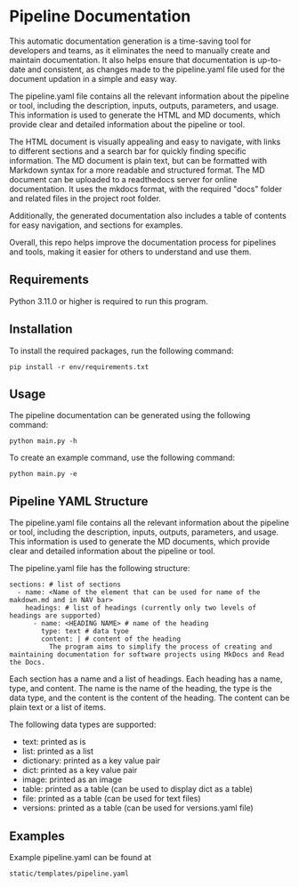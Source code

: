 # Pipeline Documentation

This automatic documentation generation is a time-saving tool for developers and teams, as it eliminates the need to manually create and maintain documentation. It also helps ensure that documentation is up-to-date and consistent, as changes made to the pipeline.yaml file used for the document updation in a simple and easy way.  

The pipeline.yaml file contains all the relevant information about the pipeline or tool, including the description, inputs, outputs, parameters, and usage. This information is used to generate the HTML and MD documents, which provide clear and detailed information about the pipeline or tool.  

The HTML document is visually appealing and easy to navigate, with links to different sections and a search bar for quickly finding specific information. The MD document is plain text, but can be formatted with Markdown syntax for a more readable and structured format. The MD document can be uploaded to a readthedocs server for online documentation. It uses the mkdocs format, with the required "docs" folder and related files in the project root folder.  

Additionally, the generated documentation also includes a table of contents for easy navigation, and sections for examples.  

Overall, this repo helps improve the documentation process for pipelines and tools, making it easier for others to understand and use them.  

## Requirements

Python 3.11.0 or higher is required to run this program.

## Installation

To install the required packages, run the following command:

`pip install -r env/requirements.txt`

## Usage

The pipeline documentation can be generated using the following command:

`python main.py -h`

To create an example command, use the following command:

`python main.py -e`

## Pipeline YAML Structure

The pipeline.yaml file contains all the relevant information about the pipeline or tool, including the description, inputs, outputs, parameters, and usage. This information is used to generate the MD documents, which provide clear and detailed information about the pipeline or tool.

The pipeline.yaml file has the following structure:

```
sections: # list of sections
  - name: <Name of the element that can be used for name of the makdown.md and in NAV bar>
    headings: # list of headings (currently only two levels of headings are supported)
      - name: <HEADING NAME> # name of the heading
        type: text # data tyoe
        content: | # content of the heading
          The program aims to simplify the process of creating and maintaining documentation for software projects using MkDocs and Read the Docs.
```

Each section has a name and a list of headings. Each heading has a name, type, and content. The name is the name of the heading, the type is the data type, and the content is the content of the heading. The content can be plain text or a list of items.

The following data types are supported:

- text: printed as is
- list: printed as a list
- dictionary: printed as a key value pair
- dict: printed as a key value pair
- image: printed as an image
- table: printed as a table (can be used to display dict as a table)
- file: printed as a table (can be used for text files)
- versions: printed as a table (can be used for versions.yaml file)

## Examples

Example pipeline.yaml can be found at 

```
static/templates/pipeline.yaml
```

